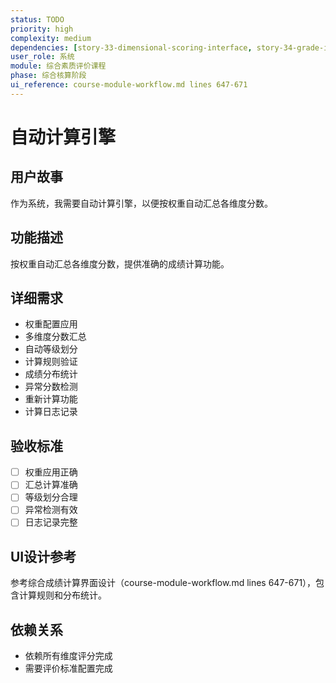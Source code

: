```yaml
---
status: TODO
priority: high
complexity: medium
dependencies: [story-33-dimensional-scoring-interface, story-34-grade-import-system, story-35-expert-review-platform, story-38-moral-character-evaluation-interface]
user_role: 系统
module: 综合素质评价课程
phase: 综合核算阶段
ui_reference: course-module-workflow.md lines 647-671
---
```


# 自动计算引擎

## 用户故事
作为系统，我需要自动计算引擎，以便按权重自动汇总各维度分数。

## 功能描述
按权重自动汇总各维度分数，提供准确的成绩计算功能。

## 详细需求
- 权重配置应用
- 多维度分数汇总
- 自动等级划分
- 计算规则验证
- 成绩分布统计
- 异常分数检测
- 重新计算功能
- 计算日志记录

## 验收标准
- [ ] 权重应用正确
- [ ] 汇总计算准确
- [ ] 等级划分合理
- [ ] 异常检测有效
- [ ] 日志记录完整

## UI设计参考
参考综合成绩计算界面设计（course-module-workflow.md lines 647-671），包含计算规则和分布统计。

## 依赖关系
- 依赖所有维度评分完成
- 需要评价标准配置完成